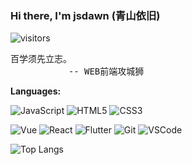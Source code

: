 ### Hi there, I'm jsdawn (青山依旧)

![visitors](https://visitor-badge.laobi.icu/badge?page_id=jsdawn.note)

<pre>
百学须先立志。
           -- WEB前端攻城狮
</pre>

**Languages:**

![JavaScript](https://img.shields.io/badge/JavaScript-F7DF1E?style=for-the-badge&logo=JavaScript&logoColor=333)
![HTML5](https://img.shields.io/badge/HTML5-E34F26?style=for-the-badge&logo=HTML5&logoColor=fff)
![CSS3](https://img.shields.io/badge/CSS3-1572B6?style=for-the-badge&logo=CSS3&logoColor=fff)

![Vue](https://img.shields.io/badge/Vue-4FC08D?style=for-the-badge&logo=Vue.js&logoColor=fff)
![React](https://img.shields.io/badge/React-61DAFB?style=for-the-badge&logo=React&logoColor=333)
![Flutter](https://img.shields.io/badge/Flutter-02569B?style=for-the-badge&logo=Flutter&logoColor=fff)
![Git](https://img.shields.io/badge/Git-F05032?style=for-the-badge&logo=Git&logoColor=fff)
![VSCode](https://img.shields.io/badge/VS%20CODE-007ACC?style=for-the-badge&logo=Visual%20Studio%20Code&logoColor=fff)

![Top Langs](https://github-readme-stats.vercel.app/api/top-langs/?username=jsdawn&layout=compact)
